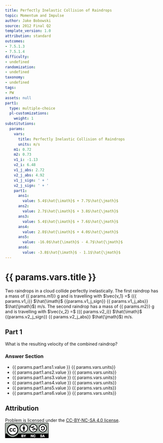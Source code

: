 ```yaml
---
title: Perfectly Inelastic Collision of Raindrops
topic: Momentum and Impulse
author: Jake Bobowski
source: 2012 Final Q2
template_version: 1.0
attribution: standard
outcomes:
- 7.5.1.3
- 7.5.1.4
difficulty:
- undefined
randomization:
- undefined
taxonomy:
- undefined
tags:
- PW
assets: null
part1:
  type: multiple-choice
  pl-customizations:
    weight: 1
substitutions:
  params:
    vars:
      title: Perfectly Inelastic Collision of Raindrops
      units: m/s
    m1: 0.72
    m2: 0.73
    v1_i: -1.13
    v2_i: 6.48
    v1_j_abs: 2.72
    v2_j_abs: 4.92
    v1_j_sign: ' + '
    v2_j_sign: ' + '
    part1:
      ans1:
        value: 5.4$\hat{\imath}$ + 7.7$\hat{\jmath}$
      ans2:
        value: 2.7$\hat{\imath}$ + 3.8$\hat{\jmath}$
      ans3:
        value: 5.4$\hat{\imath}$ + 7.6$\hat{\jmath}$
      ans4:
        value: 2.8$\hat{\imath}$ + 4.0$\hat{\jmath}$
      ans5:
        value: -16.0$\hat{\imath}$ - 4.7$\hat{\jmath}$
      ans6:
        value: -3.8$\hat{\imath}$ - 1.1$\hat{\jmath}$
---
```

# {{ params.vars.title }}
Two raindrops in a cloud collide perfectly inelastically. The first raindrop has a mass of {{ params.m1}} g and is travelling with $\vec{v_1} =$ ({{ params.v1_i}} $\hat{\imath}$ {{params.v1_j_sign}} {{ params.v1_j_abs}} $\hat{\jmath}$) m/s.
The second raindrop has a mass of {{ params.m2}} g and is travelling with $\vec{v_2} =$ ({{ params.v2_i}} $\hat{\imath}$ {{params.v2_j_sign}} {{ params.v2_j_abs}} $\hat{\jmath}$) m/s.

## Part 1

What is the resulting velocity of the combined raindrop?

### Answer Section

- {{ params.part1.ans1.value }} {{ params.vars.units}}
- {{ params.part1.ans2.value }} {{ params.vars.units}}
- {{ params.part1.ans3.value }} {{ params.vars.units}}
- {{ params.part1.ans4.value }} {{ params.vars.units}}
- {{ params.part1.ans5.value }} {{ params.vars.units}}
- {{ params.part1.ans6.value }} {{ params.vars.units}}

## Attribution

Problem is licensed under the [CC-BY-NC-SA 4.0 license](https://creativecommons.org/licenses/by-nc-sa/4.0/).<br> ![The Creative Commons 4.0 license requiring attribution-BY, non-commercial-NC, and share-alike-SA license.](https://raw.githubusercontent.com/firasm/bits/master/by-nc-sa.png)